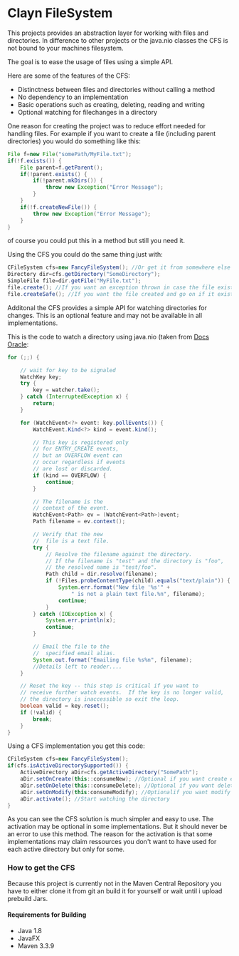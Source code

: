 # Clayn FileSystem

This projects provides an abstraction layer for working with files and directories. In difference to other projects or the java.nio classes the CFS is not bound to your machines filesystem. 

The goal is to ease the usage of files using a simple API. 

Here are some of the features of the CFS:

- Distinctness between files and directories without calling a method
- No dependency to an implementation
- Basic operations such as creating, deleting, reading and writing
- Optional watching for filechanges in a directory

One reason for creating the project was to reduce effort needed for handling files. 
For example if you want to create a file (including parent directories) you would do something like this:
````java
File f=new File("somePath/MyFile.txt");
if(!f.exists()) {
	File parent=f.getParent();
    if(!parent.exists() {
    	if(!parent.mkDirs()) {
        	throw new Exception("Error Message");
        }
    }
    if(!f.createNewFile()) {
    	throw new Exception("Error Message");
    }
}
````

of course you could put this in a method but still you need it. 

Using the CFS you could do the same thing just with:
````java
CFileSystem cfs=new FancyFileSystem(); //Or get it from somewhere else
Directory dir=cfs.getDirectory("SomeDirectory");
SimpleFile file=dir.getFile("MyFile.txt");
file.create(); //If you want an exception thrown in case the file exists
file.createSafe(); //If you want the file created and go on if it exists already
````

Additonal the CFS provides a simple API for watching directories for changes. This is an optional feature and may not be available in all implementations. 

This is the code to watch a directory using java.nio (taken from [Docs Oracle](https://docs.oracle.com/javase/tutorial/essential/io/notification.html):
````java
for (;;) {

    // wait for key to be signaled
    WatchKey key;
    try {
        key = watcher.take();
    } catch (InterruptedException x) {
        return;
    }

    for (WatchEvent<?> event: key.pollEvents()) {
        WatchEvent.Kind<?> kind = event.kind();

        // This key is registered only
        // for ENTRY_CREATE events,
        // but an OVERFLOW event can
        // occur regardless if events
        // are lost or discarded.
        if (kind == OVERFLOW) {
            continue;
        }

        // The filename is the
        // context of the event.
        WatchEvent<Path> ev = (WatchEvent<Path>)event;
        Path filename = ev.context();

        // Verify that the new
        //  file is a text file.
        try {
            // Resolve the filename against the directory.
            // If the filename is "test" and the directory is "foo",
            // the resolved name is "test/foo".
            Path child = dir.resolve(filename);
            if (!Files.probeContentType(child).equals("text/plain")) {
                System.err.format("New file '%s'" +
                    " is not a plain text file.%n", filename);
                continue;
            }
        } catch (IOException x) {
            System.err.println(x);
            continue;
        }

        // Email the file to the
        //  specified email alias.
        System.out.format("Emailing file %s%n", filename);
        //Details left to reader....
    }

    // Reset the key -- this step is critical if you want to
    // receive further watch events.  If the key is no longer valid,
    // the directory is inaccessible so exit the loop.
    boolean valid = key.reset();
    if (!valid) {
        break;
    }
}

````

Using a CFS implementation you get this code:
````java
CFileSystem cfs=new FancyFileSystem();
if(cfs.isActiveDirectorySupported()) {
	ActiveDirectory aDir=cfs.getActiveDirectory("SomePath");
	aDir.setOnCreate(this::consumeNew); //Optional if you want create events
	aDir.setOnDelete(this::consumeDelete); //Optional if you want delete events
	aDir.setOnModify(this:consumeModify); //Optionalif you want modify events
	aDir.activate(); //Start watching the directory
}
````

As you can see the CFS solution is much simpler and easy to use. The activation may be optional in some implementations. But it should never be an error to use this method. The reason for the activation is that some implementations may claim ressources you don't want to have used for each active directory but only for some. 

### How to get the CFS

Because this project is currently not in the Maven Central Repository you have to either clone it from git an build it for yourself or wait until i upload prebuild Jars.

#### Requirements for Building

- Java 1.8
- JavaFX
- Maven 3.3.9
